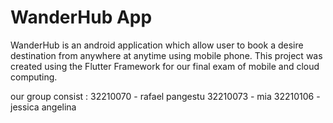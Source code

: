 # WanderHub App

WanderHub is an android application which allow user to book a desire destination from anywhere at anytime using mobile phone. This project was created using the Flutter Framework for our final exam of mobile and cloud computing. 

our group consist :
32210070 - rafael pangestu
32210073 - mia
32210106 - jessica angelina
